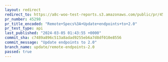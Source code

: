 ```yaml
---
layout: redirect
redirect_to: https://a8c-woo-test-reports.s3.amazonaws.com/public/pr/45298/api/index.html
pr_number: 45298
pr_title_encoded: "Remote+Specs%3A+Update+endpoints+to+2.0"
pr_test_type: api
last_published: "2024-03-05 01:43:55 +0000"
commit_sha: c7489a896c513a8adad9255eb6a7d8df010e8556
commit_message: "Update endpoints to 2.0"
branch_name: update/remote-endpoints-2.0
passed: true
---
```

